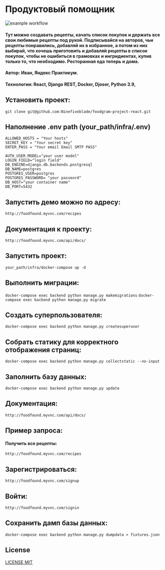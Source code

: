 # Продуктовый помощник

![example workflow](https://github.com/Ninefiveblade/foodgram-project-react/actions/workflows/main.yml/badge.svg)

#### Тут можно создавать рецепты, качать список покупок и держать все свои любимые рецепты под рукой. Подписывайся на авторов, чьи рецепты понравились, добавляй их в избранное, а потом из них выбирай, что хочешь приготовить и добавляй рецепты в список покупок, чтобы не ошибиться в грамовках и ингридиентах, купив только то, что необходимо. Ресторанная еда теперь и дома.

#### Автор: Иван, Яндекс Практикум.
#### Технологии: React, Django REST, Docker, Djoser, Python 3.9, 

## Установить проект:

```git clone git@github.com:Ninefiveblade/foodgram-project-react.git```

## Наполнение .env path (your_path/infra/.env)

```
ALLOWED_HOSTS = "Your hosts"
SECRET_KEY = "Your secret key"
ENTER_PASS = "Your email Email SMTP PASS"

AUTH_USER_MODEL="your user model"
LOGIN_FIELD="login field"
DB_ENGINE=django.db.backends.postgresql
DB_NAME=postgres
POSTGRES_USER=postgres
POSTGRES_PASSWORD= "your passeord"
DB_HOST="your container name"
DB_PORT=5432 
```
## Запустить демо можно по адресу:

```http://foodfound.myvnc.com/recipes```

## Документация к проекту:

```http://foodfound.myvnc.com/api/docs/```

## Запустить проект:

```your_path/infra/docker-compose up -d```

## Выполнить миграции:

```docker-compose exec backend python manage.py makemigrations```
```docker-compose exec backend python manage.py migrate```

## Создать суперпользователя:

```docker-compose exec backend python manage.py createsuperuser```

## Собрать статику для корректного отображения страниц:

```docker-compose exec backend python manage.py collectstatic --no-input```

## Заполнить базу данных:

```docker-compose exec backend python manage.py update```

## Документация:

```http://foodfound.myvnc.com/api/docs/```

## Пример запроса:
#### Получить все рецепты:

```http://foodfound.myvnc.com/recipes```

## Зарегистрироваться:

```http://foodfound.myvnc.com/signup```

## Войти:
```http://foodfound.myvnc.com/signin```

## Сохранить дамп базы данных:

```docker-compose exec backend python manage.py dumpdata > fixtures.json```

## License

[LICENSE MIT](LICENSE.md)
